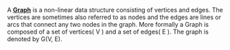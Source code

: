 ---
---
A [****Graph****](https://www.geeksforgeeks.org/introduction-to-graphs-data-structure-and-algorithm-tutorials/) is a non-linear data structure consisting of vertices and edges. The vertices are sometimes also referred to as nodes and the edges are lines or arcs that connect any two nodes in the graph. More formally a Graph is composed of a set of vertices( V ) and a set of edges( E ). The graph is denoted by G(V, E).
